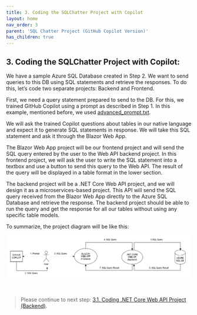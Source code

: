 ```yaml
---
title: 3. Coding the SQLChatter Project with Copilot
layout: home
nav_order: 3
parent: 'SQL Chatter Project (GitHub Copilot Version)'
has_children: true
---
```


## 3. Coding the SQLChatter Project with Copilot:

We have a sample Azure SQL Database created in Step 2. We want to send queries to this DB using SQL statements and retrieve the responses. To do this, let’s code two separate projects: Backend and Frontend.

First, we need a query statement prepared to send to the DB. For this, we trained GitHub Copilot using a prompt as described in Step 1. In this example, mentioned before, we used [advanced_prompt.txt](https://github.com/241/ghcopilotdemo/blob/main/docs/Prompts/advanced_prompt.txt). 

We will ask the trained Copilot questions about tables in our native language and expect it to generate SQL statements in response. We will take this SQL statement and ask it through the Blazor Web App.

The Blazor Web App project will be our frontend project and will send the SQL query entered by the user to the Web API backend project. In this frontend project, we will ask the user to write the SQL statement into a textbox and use a button to send this query to the Web API. The result of the query will be displayed in a table format in the lower section.

The backend project will be a .NET Core Web API project, and we will design it as a microservices-based project. This API will send the SQL query received from the Blazor Web App directly to the Azure SQL Database and retrieve the response. The backend project should be able to run the query and get the response for all our tables without using any specific table models.

To summarize, the project diagram will be like this:

![ProjectDiagram](./CopilotImages/ProjectDiagram.png)

 &nbsp;
> Please continue to next step: [3.1. Coding .NET Core Web API Project (Backend)](https://241.github.io/ghcopilotdemo/SQLChatter_GitHubCopilot/010301_CodingBackend.html).